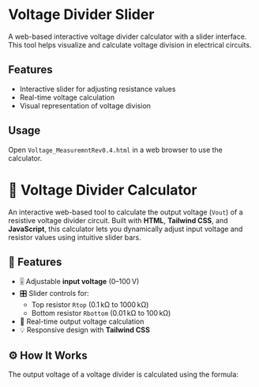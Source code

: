 # Voltage Divider Slider

A web-based interactive voltage divider calculator with a slider interface. This tool helps visualize and calculate voltage division in electrical circuits.

## Features
- Interactive slider for adjusting resistance values
- Real-time voltage calculation
- Visual representation of voltage division

## Usage
Open `Voltage_MeasuremntRev0.4.html` in a web browser to use the calculator.

# 🔋 Voltage Divider Calculator

An interactive web-based tool to calculate the output voltage (`Vout`) of a resistive voltage divider circuit. Built with **HTML**, **Tailwind CSS**, and **JavaScript**, this calculator lets you dynamically adjust input voltage and resistor values using intuitive slider bars.

## 🌟 Features

- 🎚 Adjustable **input voltage** (0–100 V)
- 🎛 Slider controls for:
  - Top resistor `Rtop` (0.1 kΩ to 1000 kΩ)
  - Bottom resistor `Rbottom` (0.01 kΩ to 100 kΩ)
- 🔄 Real-time output voltage calculation
- 💡 Responsive design with **Tailwind CSS**

## ⚙️ How It Works

The output voltage of a voltage divider is calculated using the formula:

